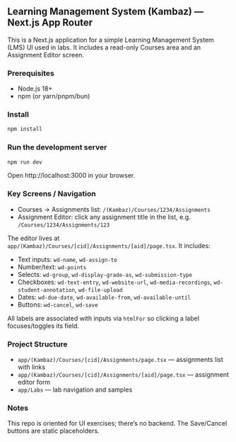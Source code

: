 ## Learning Management System (Kambaz) — Next.js App Router

This is a Next.js application for a simple Learning Management System (LMS) UI used in labs. It includes a read-only Courses area and an Assignment Editor screen.

### Prerequisites

- Node.js 18+
- npm (or yarn/pnpm/bun)

### Install

```bash
npm install
```

### Run the development server

```bash
npm run dev
```

Open http://localhost:3000 in your browser.

### Key Screens / Navigation

- Courses → Assignments list: `/(Kambaz)/Courses/1234/Assignments`
- Assignment Editor: click any assignment title in the list, e.g. `/Courses/1234/Assignments/123`

The editor lives at `app/(Kambaz)/Courses/[cid]/Assignments/[aid]/page.tsx`. It includes:

- Text inputs: `wd-name`, `wd-assign-to`
- Number/text: `wd-points`
- Selects: `wd-group`, `wd-display-grade-as`, `wd-submission-type`
- Checkboxes: `wd-text-entry`, `wd-website-url`, `wd-media-recordings`, `wd-student-annotation`, `wd-file-upload`
- Dates: `wd-due-date`, `wd-available-from`, `wd-available-until`
- Buttons: `wd-cancel`, `wd-save`

All labels are associated with inputs via `htmlFor` so clicking a label focuses/toggles its field.

### Project Structure

- `app/(Kambaz)/Courses/[cid]/Assignments/page.tsx` — assignments list with links
- `app/(Kambaz)/Courses/[cid]/Assignments/[aid]/page.tsx` — assignment editor form
- `app/Labs` — lab navigation and samples

### Notes

This repo is oriented for UI exercises; there’s no backend. The Save/Cancel buttons are static placeholders.
